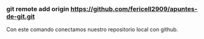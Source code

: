 ### git remote add origin https://github.com/fericell2909/apuntes-de-git.git

Con este comando conectamos nuestro repositorio local con github.